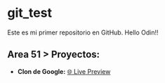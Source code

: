 # git_test
Este es mi primer repositorio en GitHub.
Hello Odin!!

## Area 51 > Proyectos:

- **Clon de Google:** <a href="https://jhonatandczel.github.io/the-odin-project/Area51/Projects/google-clon/" target="_blank"> 🌐 Live Preview </a> 
